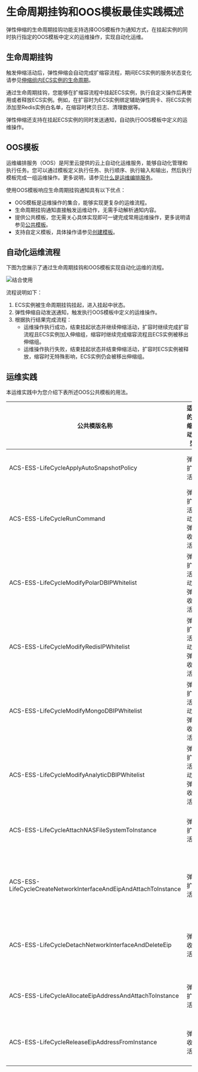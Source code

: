 # 生命周期挂钩和OOS模板最佳实践概述

弹性伸缩的生命周期挂钩功能支持选择OOS模板作为通知方式，在挂起实例的同时执行指定的OOS模板中定义的运维操作，实现自动化运维。

## 生命周期挂钩

触发伸缩活动后，弹性伸缩会自动完成扩缩容流程，期间ECS实例的服务状态变化请参见[伸缩组内ECS实例的生命周期](/cn.zh-CN/实例管理/ECS实例/伸缩组内ECS实例的生命周期.md)。

通过生命周期挂钩，您能够在扩缩容流程中挂起ECS实例，执行自定义操作后再使用或者释放ECS实例。例如，在扩容时为ECS实例绑定辅助弹性网卡、将ECS实例添加至Redis实例白名单，在缩容时拷贝日志、清理数据等。

弹性伸缩还支持在挂起ECS实例的同时发送通知，自动执行OOS模板中定义的运维操作。

## OOS模板

运维编排服务（OOS）是阿里云提供的云上自动化运维服务，能够自动化管理和执行任务。您可以通过模板定义执行任务、执行顺序、执行输入和输出，然后执行模板完成一组运维操作。更多说明，请参见[什么是运维编排服务](https://help.aliyun.com/document_detail/120556.html)。

使用OOS模板响应生命周期挂钩通知具有以下优点：

-   OOS模板是运维操作的集合，能够实现更复杂的运维流程。
-   生命周期挂钩通知直接触发运维动作，无需手动解析通知内容。
-   提供公共模板，您无需关心具体实现即可一键完成常用运维操作，更多说明请参见[公共模板](https://help.aliyun.com/document_detail/123171.html)。
-   支持自定义模板，具体操作请参见[创建模板](https://help.aliyun.com/document_detail/120695.html)。

## 自动化运维流程

下图为您展示了通过生命周期挂钩和OOS模板实现自动化运维的流程。

![结合使用](https://static-aliyun-doc.oss-cn-hangzhou.aliyuncs.com/assets/img/zh-CN/1394129951/p134069.png)

流程说明如下：

1.  ECS实例被生命周期挂钩挂起，进入挂起中状态。
2.  弹性伸缩自动发送通知，触发执行OOS模板中定义的运维操作。
3.  根据执行结果完成流程：
    -   运维操作执行成功，结束挂起状态并继续伸缩活动，扩容时继续完成扩容流程且ECS实例加入伸缩组，缩容时继续完成缩容流程且ECS实例被移出伸缩组。
    -   运维操作执行失败，结束挂起状态并结束伸缩活动，扩容时ECS实例被释放，缩容时无特殊影响，ECS实例仍会被移出伸缩组。

## 运维实践

本运维实践中为您介绍下表所述OOS公共模板的用法。

|公共模版名称|适用的伸缩活动类型|说明|相关链接|
|------|---------|--|----|
|ACS-ESS-LifeCycleApplyAutoSnapshotPolicy|弹性扩张活动|使用生命周期挂钩应用自动快照策略到磁盘。|[为ECS实例自动应用自动快照策略](/cn.zh-CN/最佳实践/生命周期挂钩和OOS模板最佳实践/为ECS实例自动应用自动快照策略.md)|
|ACS-ESS-LifeCycleRunCommand|弹性扩张活动、弹性收缩活动|使用生命周期挂钩到ECS实例中执行命令。|[在ECS实例中自动执行脚本](/cn.zh-CN/最佳实践/生命周期挂钩和OOS模板最佳实践/在ECS实例中自动执行脚本.md)|
|ACS-ESS-LifeCycleModifyPolarDBIPWhitelist|弹性扩张活动、弹性收缩活动|使用生命周期挂钩设置PolarDB集群的IP白名单。|[将ECS实例自动加入和移出PolarDB集群白名单](/cn.zh-CN/最佳实践/生命周期挂钩和OOS模板最佳实践/将ECS实例自动加入和移出PolarDB集群白名单.md)|
|ACS-ESS-LifeCycleModifyRedisIPWhitelist|弹性扩张活动、弹性收缩活动|使用生命周期挂钩设置Redis实例的IP白名单。|[将ECS实例自动加入和移出Redis实例白名单](/cn.zh-CN/最佳实践/生命周期挂钩和OOS模板最佳实践/将ECS实例自动加入和移出Redis实例白名单.md)|
|ACS-ESS-LifeCycleModifyMongoDBIPWhitelist|弹性扩张活动、弹性收缩活动|使用生命周期挂钩设置MongoDB实例的IP白名单。|[将ECS实例自动加入和移出MongoDB实例白名单](/cn.zh-CN/最佳实践/生命周期挂钩和OOS模板最佳实践/将ECS实例自动加入和移出MongoDB实例白名单.md)|
|ACS-ESS-LifeCycleModifyAnalyticDBIPWhitelist|弹性扩张活动、弹性收缩活动|使用生命周期挂钩设置AnalyticDB集群的IP白名单。|[将ECS实例自动加入和移出AnalyticDB集群白名单](/cn.zh-CN/最佳实践/生命周期挂钩和OOS模板最佳实践/将ECS实例自动加入和移出AnalyticDB集群白名单.md)|
|ACS-ESS-LifeCycleAttachNASFileSystemToInstance|弹性扩张活动|使用生命周期挂钩挂载NAS文件系统到ECS实例。|[为ECS实例挂载NAS文件系统](/cn.zh-CN/最佳实践/生命周期挂钩和OOS模板最佳实践/为ECS实例挂载NAS文件系统.md)|
|ACS-ESS-LifeCycleCreateNetworkInterfaceAndEipAndAttachToInstance|弹性扩张活动|使用生命周期挂钩创建辅助弹性网卡和EIP，并将其绑定到ECS实例。|[为ECS实例自动绑定有EIP的辅助弹性网卡](/cn.zh-CN/最佳实践/生命周期挂钩和OOS模板最佳实践/为ECS实例自动绑定有EIP的辅助弹性网卡.md)|
|ACS-ESS-LifeCycleDetachNetworkInterfaceAndDeleteEip|弹性收缩活动|使用生命周期挂钩为ECS实例解绑和释放辅助弹性网卡和EIP。|[为ECS实例自动释放有EIP的辅助弹性网卡](/cn.zh-CN/最佳实践/生命周期挂钩和OOS模板最佳实践/为ECS实例自动释放有EIP的辅助弹性网卡.md)|
|ACS-ESS-LifeCycleAllocateEipAddressAndAttachToInstance|弹性扩张活动|使用生命周期挂钩创建EIP，并将其绑定到ECS实例。|[为ECS实例自动绑定EIP](/cn.zh-CN/最佳实践/生命周期挂钩和OOS模板最佳实践/为ECS实例自动绑定EIP.md)|
|ACS-ESS-LifeCycleReleaseEipAddressFromInstance|弹性收缩活动|使用生命周期挂钩为ECS实例解绑和释放EIP。|[为ECS实例自动释放EIP]()|

